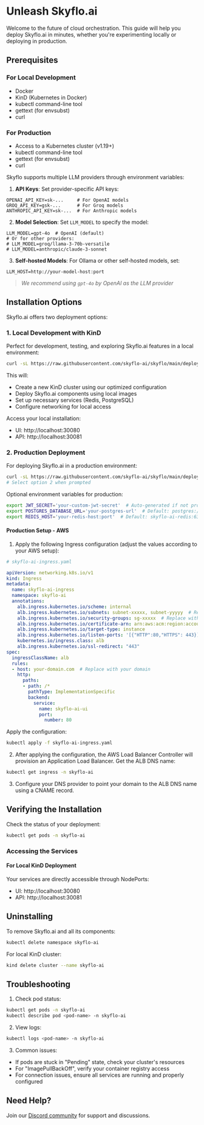 # Unleash Skyflo.ai

Welcome to the future of cloud orchestration. This guide will help you deploy Skyflo.ai in minutes, whether you're experimenting locally or deploying in production.

## Prerequisites

### For Local Development
- Docker
- KinD (Kubernetes in Docker)
- kubectl command-line tool
- gettext (for envsubst)
- curl

### For Production
- Access to a Kubernetes cluster (v1.19+)
- kubectl command-line tool
- gettext (for envsubst)
- curl

Skyflo supports multiple LLM providers through environment variables:

1. **API Keys**: Set provider-specific API keys:

```env
OPENAI_API_KEY=sk-...     # For OpenAI models
GROQ_API_KEY=gsk-...      # For Groq models
ANTHROPIC_API_KEY=sk-...  # For Anthropic models
```

2. **Model Selection**: Set `LLM_MODEL` to specify the model:

```env
LLM_MODEL=gpt-4o  # OpenAI (default)
# Or for other providers:
# LLM_MODEL=groq/llama-3-70b-versatile
# LLM_MODEL=anthropic/claude-3-sonnet
```

3. **Self-hosted Models**: For Ollama or other self-hosted models, set:

```env
LLM_HOST=http://your-model-host:port
```

> _We recommend using `gpt-4o` by OpenAI as the LLM provider_

## Installation Options

Skyflo.ai offers two deployment options:

### 1. Local Development with KinD

Perfect for development, testing, and exploring Skyflo.ai features in a local environment:

```bash
curl -sL https://raw.githubusercontent.com/skyflo-ai/skyflo/main/deployment/install.sh | bash
```

This will:
- Create a new KinD cluster using our optimized configuration
- Deploy Skyflo.ai components using local images
- Set up necessary services (Redis, PostgreSQL)
- Configure networking for local access

Access your local installation:
- UI: http://localhost:30080
- API: http://localhost:30081

### 2. Production Deployment

For deploying Skyflo.ai in a production environment:

```bash
curl -sL https://raw.githubusercontent.com/skyflo-ai/skyflo/main/deployment/install.sh -o install.sh && chmod +x install.sh && ./install.sh
# Select option 2 when prompted
```

Optional environment variables for production:
```bash
export JWT_SECRET='your-custom-jwt-secret'  # Auto-generated if not provided
export POSTGRES_DATABASE_URL='your-postgres-url'  # Default: postgres://skyflo:skyflo@skyflo-ai-postgres:5432/skyflo
export REDIS_HOST='your-redis-host:port'  # Default: skyflo-ai-redis:6379
```

#### Production Setup - AWS

1. Apply the following Ingress configuration (adjust the values according to your AWS setup):

```yaml
# skyflo-ai-ingress.yaml

apiVersion: networking.k8s.io/v1
kind: Ingress
metadata:
  name: skyflo-ai-ingress
  namespace: skyflo-ai
  annotations:
    alb.ingress.kubernetes.io/scheme: internal
    alb.ingress.kubernetes.io/subnets: subnet-xxxxx, subnet-yyyyy  # Replace with your subnet IDs
    alb.ingress.kubernetes.io/security-groups: sg-xxxxx  # Replace with your security group ID
    alb.ingress.kubernetes.io/certificate-arn: arn:aws:acm:region:account:certificate/xxxxx  # Replace with your SSL cert ARN
    alb.ingress.kubernetes.io/target-type: instance
    alb.ingress.kubernetes.io/listen-ports: '[{"HTTP":80,"HTTPS": 443}]'
    kubernetes.io/ingress.class: alb
    alb.ingress.kubernetes.io/ssl-redirect: "443"
spec:
  ingressClassName: alb
  rules:
  - host: your-domain.com  # Replace with your domain
    http:
      paths:
      - path: /*
        pathType: ImplementationSpecific
        backend:
          service:
            name: skyflo-ai-ui
            port:
              number: 80
```

Apply the configuration:
```bash
kubectl apply -f skyflo-ai-ingress.yaml
```

2. After applying the configuration, the AWS Load Balancer Controller will provision an Application Load Balancer. Get the ALB DNS name:
```bash
kubectl get ingress -n skyflo-ai
```

3. Configure your DNS provider to point your domain to the ALB DNS name using a CNAME record.

## Verifying the Installation

Check the status of your deployment:
```bash
kubectl get pods -n skyflo-ai
```

### Accessing the Services

#### For Local KinD Deployment
Your services are directly accessible through NodePorts:
- UI: http://localhost:30080
- API: http://localhost:30081

## Uninstalling

To remove Skyflo.ai and all its components:
```bash
kubectl delete namespace skyflo-ai
```

For local KinD cluster:
```bash
kind delete cluster --name skyflo-ai
```

## Troubleshooting

1. Check pod status:
```bash
kubectl get pods -n skyflo-ai
kubectl describe pod <pod-name> -n skyflo-ai
```

2. View logs:
```bash
kubectl logs <pod-name> -n skyflo-ai
```

3. Common issues:
- If pods are stuck in "Pending" state, check your cluster's resources
- For "ImagePullBackOff", verify your container registry access
- For connection issues, ensure all services are running and properly configured

## Need Help?

Join our [Discord community](https://discord.gg/kCFNavMund) for support and discussions.

